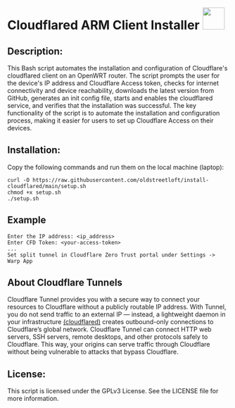 # Cloudflared ARM Client Installer  <img src="https://user-images.githubusercontent.com/95660759/234452549-53925c8f-bc2f-4eaf-b2e1-8cf13d2adbe7.png" width="50" height="50">

## Description:
This Bash script automates the installation and configuration of Cloudflare's cloudflared client on an OpenWRT router. The script prompts the user for the device's IP address and Cloudflare Access token, checks for internet connectivity and device reachability, downloads the latest version from GitHub, generates an init config file, starts and enables the cloudflared service, and verifies that the installation was successful. The key functionality of the script is to automate the installation and configuration process, making it easier for users to set up Cloudflare Access on their devices.

## Installation:
Copy the following commands and run them on the local machine (laptop):
```
curl -O https://raw.githubusercontent.com/oldstreetloft/install-cloudflared/main/setup.sh
chmod +x setup.sh
./setup.sh
```
## Example
```
Enter the IP address: <ip_address>
Enter CFD Token: <your-access-token>
...
Set split tunnel in Cloudflare Zero Trust portal under Settings -> Warp App
```

## About Cloudflare Tunnels
Cloudflare Tunnel provides you with a secure way to connect your resources to Cloudflare without a publicly routable IP address. With Tunnel, you do not send traffic to an external IP — instead, a lightweight daemon in your infrastructure [(cloudflared)](https://github.com/cloudflare/cloudflared) creates outbound-only connections to Cloudflare’s global network. Cloudflare Tunnel can connect HTTP web servers, SSH servers, remote desktops, and other protocols safely to Cloudflare. This way, your origins can serve traffic through Cloudflare without being vulnerable to attacks that bypass Cloudflare.

## License:
This script is licensed under the GPLv3 License. See the LICENSE file for more information.
